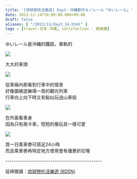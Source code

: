```yaml
---
title: '[琉球戀吃活樂遊] Day3：沖縄都市モノレール「ゆいレール」'
date: 2013-11-14T10:00:00.000+08:00
draft: false
aliases: [ "/2013/11/day3_14.html" ]
tags : [travel-日本-沖繩, satisfaction - 搭條鐵]
---
```


ゆいレール是沖縄的鐵路，單軌的  

![](/images/okinawa3a.jpg)

大大的車頭  

![](/images/okinawa3a1.jpg)

從車廂內那看到行車中的情景  
好像圍繞遊樂場一周的觀光列車  
行車向上向下時又有點似玩過山車般  

![](/images/okinawa3a2.jpg)

在外面看車身  
因為只有兩卡車，短短的像玩具一樣可愛  

![](/images/okinawa3a3.jpg)

買一日乘車劵可搭足24小時  
而且乘車劵再特定地方使用會有優惠折扣喔  
  
\-----------------------------------------------  
  
延伸閱讀：[琉球戀吃活樂遊 (6D5N)](https://hidie.net/okinawa6d5n/)
